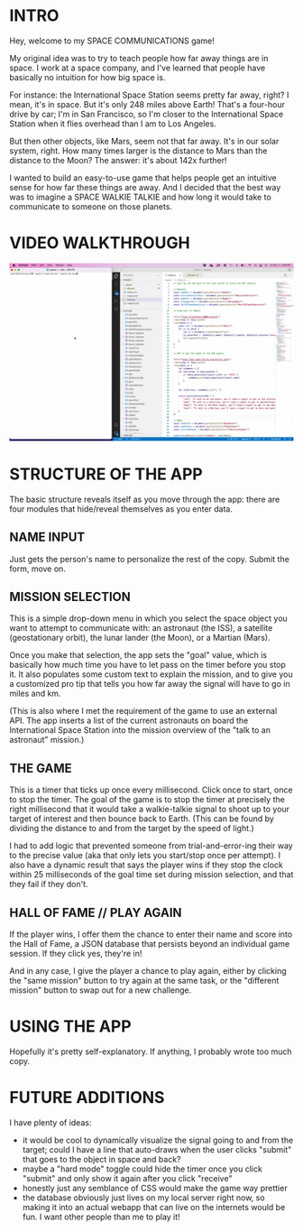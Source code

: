 # INTRO
Hey, welcome to my SPACE COMMUNICATIONS game!

My original idea was to try to teach people how far away things are in space. I work at a space company, and I've learned that people have basically no intuition for how big space is.

For instance: the International Space Station seems pretty far away, right? I mean, it's in space. But it's only 248 miles above Earth! That's a four-hour drive by car; I'm in San Francisco, so I'm closer to the International Space Station when it flies overhead than I am to Los Angeles.

But then other objects, like Mars, seem not that far away. It's in our solar system, right. How many times larger is the distance to Mars than the distance to the Moon? The answer: it's about 142x further!

I wanted to build an easy-to-use game that helps people get an intuitive sense for how far these things are away. And I decided that the best way was to imagine a SPACE WALKIE TALKIE and how long it would take to communicate to someone on those planets.

#  VIDEO WALKTHROUGH

![Video Walkthrough](walkthrough.gif)


# STRUCTURE OF THE APP
The basic structure reveals itself as you move through the app: there are four modules that hide/reveal themselves as you enter data.

## NAME INPUT
Just gets the person's name to personalize the rest of the copy. Submit the form, move on.

## MISSION SELECTION
This is a simple drop-down menu in which you select the space object you want to attempt to communicate with: an astronaut (the ISS), a satellite (geostationary orbit), the lunar lander (the Moon), or a Martian (Mars).

Once you make that selection, the app sets the "goal" value, which is basically how much time you have to let pass on the timer before you stop it. It also populates some custom text to explain the mission, and to give you a customized pro tip that tells you how far away the signal will have to go in miles and km.

(This is also where I met the requirement of the game to use an external API. The app inserts a list of the current astronauts on board the International Space Station into the mission overview of the "talk to an astronaut" mission.)

## THE GAME
This is a timer that ticks up once every millisecond. Click once to start, once to stop the timer. The goal of the game is to stop the timer at precisely the right millisecond that it would take a walkie-talkie signal to shoot up to your target of interest and then bounce back to Earth. (This can be found by dividing the distance to and from the target by the speed of light.)

I had to add logic that prevented someone from trial-and-error-ing their way to the precise value (aka that only lets you start/stop once per attempt). I also have a dynamic result that says the player wins if they stop the clock within 25 milliseconds of the goal time set during mission selection, and that they fail  if they don't.

## HALL OF FAME // PLAY AGAIN
If the player wins, I offer them the chance to enter their name and score into the Hall of Fame, a JSON database that persists beyond an individual game session. If they click yes, they're in!

And in any case, I give the player a chance to play again, either by clicking the "same mission" button to try again at the same task, or the "different mission" button to swap out for a new challenge.

# USING THE APP
Hopefully it's pretty self-explanatory. If anything, I probably wrote too much copy.

# FUTURE ADDITIONS
I have plenty of ideas:
- it would be cool to dynamically visualize the signal going to and from the target; could I have a line that auto-draws when the user clicks "submit" that goes to the object in space and back?
- maybe a "hard mode" toggle could hide the timer once you click "submit" and only show it again after you click "receive"
- honestly just any semblance of CSS would make the game way prettier
- the database obviously just lives on my local server right now, so making it into an actual webapp that can live on the internets would be fun. I want other people than me to play it!

